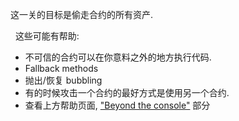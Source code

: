 这一关的目标是偷走合约的所有资产.

&nbsp;
这些可能有帮助:
* 不可信的合约可以在你意料之外的地方执行代码.
* Fallback methods
* 抛出/恢复 bubbling
* 有的时候攻击一个合约的最好方式是使用另一个合约.
* 查看上方帮助页面, ["Beyond the console"](https://lux.openzeppelin.com/help) 部分
